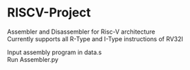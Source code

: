 # RISCV-Project
Assembler and Disassembler for Risc-V architecture  
Currently supports all R-Type and I-Type instructions of RV32I  

Input assembly program in data.s  
Run Assembler.py
